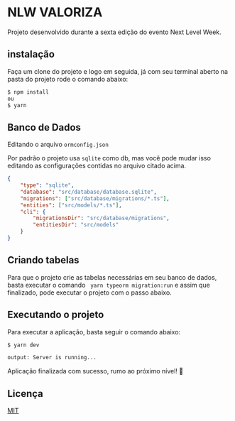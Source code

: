 # NLW VALORIZA

Projeto desenvolvido durante a sexta edição do evento Next Level Week.

## instalação

Faça um clone do projeto e logo em seguida, já com seu terminal aberto na pasta do projeto rode o comando abaixo:

```bash
$ npm install
ou
$ yarn
```

## Banco de Dados

Editando o arquivo ``ormconfig.json``

Por padrão o projeto usa ``sqlite`` como db, mas você pode mudar isso editando as configurações contidas no arquivo citado acima.

```json
{
    "type": "sqlite",
    "database": "src/database/database.sqlite",
    "migrations": ["src/database/migrations/*.ts"],
    "entities": ["src/models/*.ts"],
    "cli": {
        "migrationsDir": "src/database/migrations",
        "entitiesDir": "src/models"
    }
}
```

## Criando tabelas

Para que o projeto crie as tabelas necessárias em seu banco de dados, basta executar o comando `` yarn typeorm migration:run`` e assim que finalizado, pode executar o projeto com o passo abaixo.

## Executando o projeto

Para executar a aplicação, basta seguir o comando abaixo:
```bash
$ yarn dev

output: Server is running...
```

Aplicação finalizada com sucesso, rumo ao próximo nível! 🚀

## Licença
[MIT](https://choosealicense.com/licenses/mit/)
